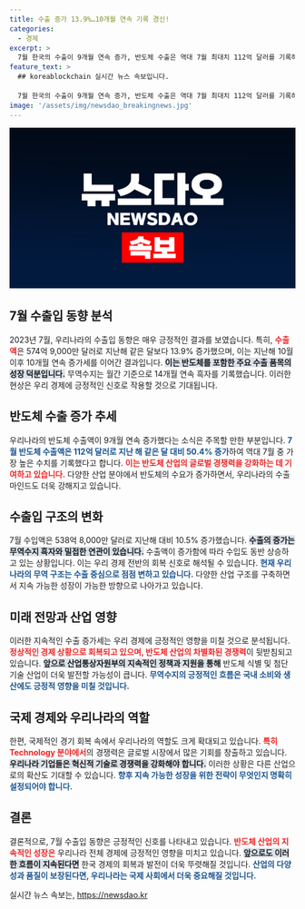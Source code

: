 ```yaml
---
title: 수출 증가 13.9%…10개월 연속 기록 경신!
categories:
  - 경제
excerpt: >
  7월 한국의 수출이 9개월 연속 증가, 반도체 수출은 역대 7월 최대치 112억 달러를 기록하며 50.4% 상승했습니다. 무역수지는 36억 달러 흑자를 보이며 14개월째 긍정적인 흐름을 이어갑니다. 클릭해서 자세한 내용을 확인하세요!
feature_text: >
  ## koreablockchain 실시간 뉴스 속보입니다.

  7월 한국의 수출이 9개월 연속 증가, 반도체 수출은 역대 7월 최대치 112억 달러를 기록하며 50.4% 상승했습니다. 무역수지는 36억 달러 흑자를 보이며 14개월째 긍정적인 흐름을 이어갑니다. 클릭해서 자세한 내용을 확인하세요!
image: '/assets/img/newsdao_breakingnews.jpg'
---
```


<p><img src="/assets/img/newsdao_breakingnews.jpg" alt="koreablockchain 속보" /></p>

<h2 data-ke-size="size26">7월 수출입 동향 분석</h2>

<p data-ke-size="size16">2023년 7월, 우리나라의 수출입 동향은 매우 긍정적인 결과를 보였습니다. 특히, <b><span style="color: #ee2323;">수출액</span></b>은 574억 9,000만 달러로 지난해 같은 달보다 13.9% 증가했으며, 이는 지난해 10월 이후 10개월 연속 증가세를 이어간 결과입니다. <b><span style="background-color: #21538527;">이는 반도체를 포함한 주요 수출 품목의 성장 덕분입니다.</span></b> 무역수지는 월간 기준으로 14개월 연속 흑자를 기록했습니다. 이러한 현상은 우리 경제에 긍정적인 신호로 작용할 것으로 기대됩니다.</p>

<p data-ke-size="size16"></p>

<h2 data-ke-size="size26">반도체 수출 증가 추세</h2>

<p data-ke-size="size16">우리나라의 반도체 수출액이 9개월 연속 증가했다는 소식은 주목할 만한 부분입니다. <b><span style="color: #1a5490;">7월 반도체 수출액은 112억 달러로 지난 해 같은 달 대비 50.4% 증가</span></b>하여 역대 7월 중 가장 높은 수치를 기록했다고 합니다. <b><span style="color: #ee2323;">이는 반도체 산업의 글로벌 경쟁력을 강화하는 데 기여하고 있습니다.</span></b> 다양한 산업 분야에서 반도체의 수요가 증가하면서, 우리나라의 수출 마인드도 더욱 강해지고 있습니다.</p>

<p data-ke-size="size16"></p>

<h2 data-ke-size="size26">수출입 구조의 변화</h2>

<p data-ke-size="size16">7월 수입액은 538억 8,000만 달러로 지난해 대비 10.5% 증가했습니다. <b><span style="background-color: #21538527;">수출의 증가는 무역수지 흑자와 밀접한 연관이 있습니다.</span></b> 수출액이 증가함에 따라 수입도 동반 상승하고 있는 상황입니다. 이는 우리 경제 전반의 회복 신호로 해석될 수 있습니다. <b><span style="color: #1a5490;">현재 우리나라의 무역 구조는 수출 중심으로 점점 변하고 있습니다.</span></b> 다양한 산업 구조를 구축하면서 지속 가능한 성장이 가능한 방향으로 나아가고 있습니다.</p>

<p data-ke-size="size16"></p>

<h2 data-ke-size="size26">미래 전망과 산업 영향</h2>

<p data-ke-size="size16">이러한 지속적인 수출 증가세는 우리 경제에 긍정적인 영향을 미칠 것으로 분석됩니다. <b><span style="color: #ee2323;">정상적인 경제 상황으로 회복되고 있으며, 반도체 산업의 차별화된 경쟁력</span></b>이 뒷받침되고 있습니다. <b><span style="background-color: #21538527;">앞으로 산업통상자원부의 지속적인 정책과 지원을 통해</span></b> 반도체 식별 및 첨단 기술 산업이 더욱 발전할 가능성이 큽니다. <b><span style="color: #1a5490;">무역수지의 긍정적인 흐름은 국내 소비와 생산에도 긍정적 영향을 미칠 것입니다.</span></b></p>

<p data-ke-size="size16"></p>

<h2 data-ke-size="size26">국제 경제와 우리나라의 역할</h2>

<p data-ke-size="size16">한편, 국제적인 경기 회복 속에서 우리나라의 역할도 크게 확대되고 있습니다. <b><span style="color: #ee2323;">특히 Technology 분야에서</span></b>의 경쟁력은 글로벌 시장에서 많은 기회를 창출하고 있습니다. <b><span style="background-color: #21538527;">우리나라 기업들은 혁신적 기술로 경쟁력을 강화해야 합니다.</span></b> 이러한 상황은 다른 산업으로의 확산도 기대할 수 있습니다. <b><span style="color: #1a5490;">향후 지속 가능한 성장을 위한 전략이 무엇인지 명확히 설정되어야 합니다.</span></b></p>

<p data-ke-size="size16"></p>

<h2 data-ke-size="size26">결론</h2>

<p data-ke-size="size16">결론적으로, 7월 수출입 동향은 긍정적인 신호를 나타내고 있습니다. <b><span style="color: #ee2323;">반도체 산업의 지속적인 성장은</span></b> 우리나라 전체 경제에 긍정적인 영향을 미치고 있습니다. <b><span style="background-color: #21538527;">앞으로도 이러한 흐름이 지속된다면</span></b> 한국 경제의 회복과 발전이 더욱 뚜렷해질 것입니다. <b><span style="color: #1a5490;">산업의 다양성과 품질이 보장된다면, 우리나라는 국제 사회에서 더욱 중요해질 것입니다.</span></b></p>

<p data-ke-size="size16"></p>
실시간 뉴스 속보는, <a href="https://newsdao.kr" rel="dofollow">https://newsdao.kr</a>


